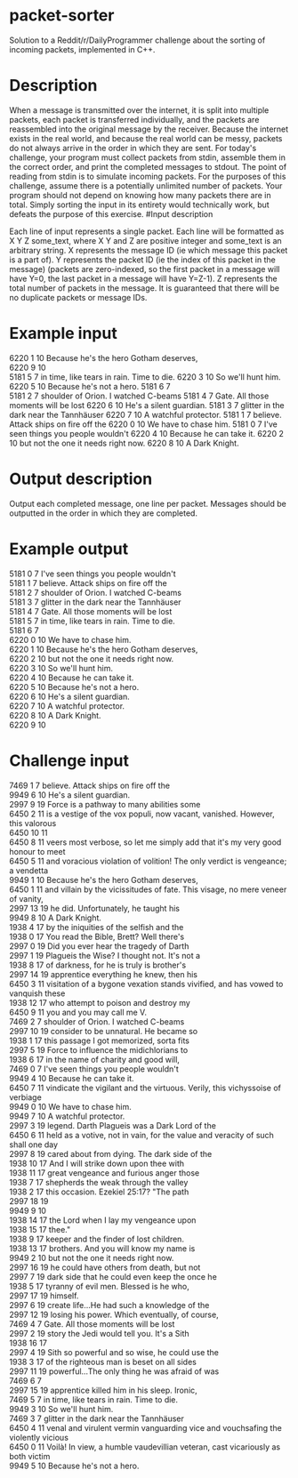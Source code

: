 # packet-sorter
Solution to a Reddit/r/DailyProgrammer challenge about the sorting of incoming packets, implemented in C++. 

# Description

When a message is transmitted over the internet, it is split into multiple packets, each packet is transferred individually, and the packets are reassembled into the original message by the receiver. Because the internet exists in the real world, and because the real world can be messy, packets do not always arrive in the order in which they are sent. For today's challenge, your program must collect packets from stdin, assemble them in the correct order, and print the completed messages to stdout.
The point of reading from stdin is to simulate incoming packets. For the purposes of this challenge, assume there is a potentially unlimited number of packets. Your program should not depend on knowing how many packets there are in total. Simply sorting the input in its entirety would technically work, but defeats the purpose of this exercise.
#Input description

Each line of input represents a single packet. Each line will be formatted as X Y Z some_text, where X Y and Z are positive integer and some_text is an arbitrary string. X represents the message ID (ie which message this packet is a part of). Y represents the packet ID (ie the index of this packet in the message) (packets are zero-indexed, so the first packet in a message will have Y=0, the last packet in a message will have Y=Z-1). Z represents the total number of packets in the message.
It is guaranteed that there will be no duplicate packets or message IDs.

# Example input

6220    1   10  Because he's the hero Gotham deserves,  
6220    9   10   
5181    5   7   in time, like tears in rain. Time to die.
6220    3   10  So we'll hunt him. 
6220    5   10  Because he's not a hero. 
5181    6   7    
5181    2   7   shoulder of Orion. I watched C-beams 
5181    4   7   Gate. All those moments will be lost 
6220    6   10  He's a silent guardian. 
5181    3   7   glitter in the dark near the Tannhäuser 
6220    7   10  A watchful protector. 
5181    1   7   believe. Attack ships on fire off the 
6220    0   10  We have to chase him. 
5181    0   7   I've seen things you people wouldn't 
6220    4   10  Because he can take it. 
6220    2   10  but not the one it needs right now. 
6220    8   10  A Dark Knight. 

# Output description

Output each completed message, one line per packet. Messages should be outputted in the order in which they are completed.

# Example output

5181    0   7   I've seen things you people wouldn't  
5181    1   7   believe. Attack ships on fire off the  
5181    2   7   shoulder of Orion. I watched C-beams  
5181    3   7   glitter in the dark near the Tannhäuser   
5181    4   7   Gate. All those moments will be lost  
5181    5   7   in time, like tears in rain. Time to die.  
5181    6   7      
6220    0   10  We have to chase him.   
6220    1   10  Because he's the hero Gotham deserves,   
6220    2   10  but not the one it needs right now.   
6220    3   10  So we'll hunt him.   
6220    4   10  Because he can take it.   
6220    5   10  Because he's not a hero.   
6220    6   10  He's a silent guardian.   
6220    7   10  A watchful protector.   
6220    8   10  A Dark Knight.   
6220    9   10     

# Challenge input  
  
7469    1   7   believe. Attack ships on fire off the   
9949    6   10  He's a silent guardian.   
2997    9   19  Force is a pathway to many abilities some  
6450    2   11  is a vestige of the vox populi, now vacant, vanished. However, this valorous   
6450    10  11     
6450    8   11  veers most verbose, so let me simply add that it's my very good honour to meet  
6450    5   11  and voracious violation of volition! The only verdict is vengeance; a vendetta  
9949    1   10  Because he's the hero Gotham deserves,  
6450    1   11  and villain by the vicissitudes of fate. This visage, no mere veneer of vanity,  
2997    13  19  he did. Unfortunately, he taught his  
9949    8   10  A Dark Knight.  
1938    4   17  by the iniquities of the selfish and the   
1938    0   17  You read the Bible, Brett? Well there's  
2997    0   19  Did you ever hear the tragedy of Darth  
2997    1   19  Plagueis the Wise? I thought not. It's not a  
1938    8   17  of darkness, for he is truly is brother's   
2997    14  19  apprentice everything he knew, then his  
6450    3   11  visitation of a bygone vexation stands vivified, and has vowed to vanquish these   
1938    12  17  who attempt to poison and destroy my   
6450    9   11  you and you may call me V.  
7469    2   7   shoulder of Orion. I watched C-beams   
2997    10  19  consider to be unnatural. He became so  
1938    1   17  this passage I got memorized, sorta fits  
2997    5   19  Force to influence the midichlorians to  
1938    6   17  in the name of charity and good will,  
7469    0   7   I've seen things you people wouldn't  
9949    4   10  Because he can take it.  
6450    7   11  vindicate the vigilant and the virtuous. Verily, this vichyssoise of verbiage   
9949    0   10  We have to chase him.  
9949    7   10  A watchful protector.  
2997    3   19  legend. Darth Plagueis was a Dark Lord of the  
6450    6   11  held as a votive, not in vain, for the value and veracity of such shall one day  
2997    8   19  cared about from dying. The dark side of the  
1938    10  17  And I will strike down upon thee with   
1938    11  17  great vengeance and furious anger those  
1938    7   17  shepherds the weak through the valley  
1938    2   17  this occasion. Ezekiel 25:17? "The path  
2997    18  19    
9949    9   10    
1938    14  17  the Lord when I lay my vengeance upon  
1938    15  17  thee."  
1938    9   17  keeper and the finder of lost children.  
1938    13  17  brothers. And you will know my name is  
9949    2   10  but not the one it needs right now.  
2997    16  19  he could have others from death, but not  
2997    7   19  dark side that he could even keep the once he  
1938    5   17  tyranny of evil men. Blessed is he who,  
2997    17  19  himself.  
2997    6   19  create life...He had such a knowledge of the  
2997    12  19  losing his power. Which eventually, of course,  
7469    4   7   Gate. All those moments will be lost   
2997    2   19  story the Jedi would tell you. It's a Sith  
1938    16  17    
2997    4   19  Sith so powerful and so wise, he could use the  
1938    3   17  of the righteous man is beset on all sides  
2997    11  19  powerful...The only thing he was afraid of was  
7469    6   7      
2997    15  19  apprentice killed him in his sleep. Ironic,  
7469    5   7   in time, like tears in rain. Time to die.  
9949    3   10  So we'll hunt him.   
7469    3   7   glitter in the dark near the Tannhäuser  
6450    4   11  venal and virulent vermin vanguarding vice and vouchsafing the violently vicious   
6450    0   11  Voilà! In view, a humble vaudevillian veteran, cast vicariously as both victim   
9949    5   10  Because he's not a hero.   
  
